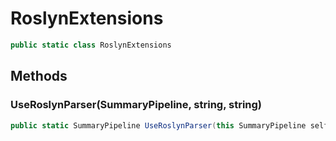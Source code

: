 # RoslynExtensions
```cs
public static class RoslynExtensions
```

## Methods
### UseRoslynParser(SummaryPipeline, string, string)
```cs
public static SummaryPipeline UseRoslynParser(this SummaryPipeline self, string root, string pattern = "*.cs")
```

